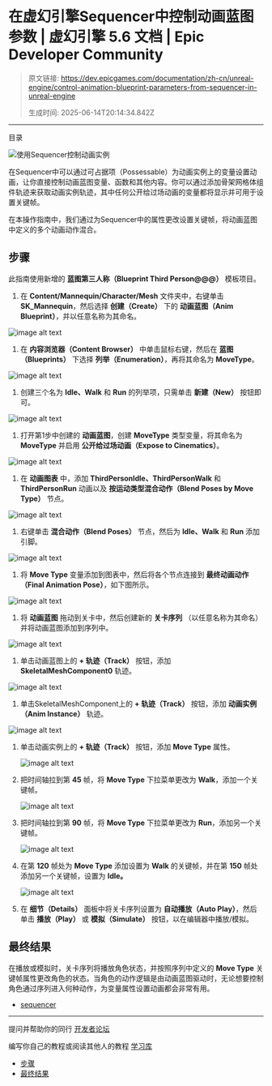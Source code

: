 # 在虚幻引擎Sequencer中控制动画蓝图参数 | 虚幻引擎 5.6 文档 | Epic Developer Community

> 原文链接: https://dev.epicgames.com/documentation/zh-cn/unreal-engine/control-animation-blueprint-parameters-from-sequencer-in-unreal-engine
> 
> 生成时间: 2025-06-14T20:14:34.842Z

---

目录

![使用Sequencer控制动画实例](https://dev.epicgames.com/community/api/documentation/image/c42663cb-8d6c-4234-8264-4b91d302af44?resizing_type=fill&width=1920&height=335)

在Sequencer中可以通过可占据项（Possessable）为动画实例上的变量设置动画，让你直接控制动画蓝图变量、函数和其他内容。你可以通过添加骨架网格体组件轨迹来获取动画实例轨迹，其中任何公开给过场动画的变量都将显示并可用于设置关键帧。

在本操作指南中，我们通过为Sequencer中的属性更改设置关键帧，将动画蓝图中定义的多个动画动作混合。

## 步骤

此指南使用新增的 **蓝图第三人称（Blueprint Third Person@@@）** 模板项目。

1.  在 **Content/Mannequin/Character/Mesh** 文件夹中，右键单击 **SK\_Mannequin**，然后选择 **创建（Create）** 下的 **动画蓝图（Anim Blueprint）**，并以任意名称为其命名。

![image alt text](https://d1iv7db44yhgxn.cloudfront.net/documentation/images/5c11d16d-5121-4a30-98be-8effe0348d71/image_1.png)

1.  在 **内容浏览器（Content Browser）** 中单击鼠标右键，然后在 **蓝图（Blueprints）** 下选择 **列举（Enumeration）**，再将其命名为 **MoveType**。

![image alt text](https://d1iv7db44yhgxn.cloudfront.net/documentation/images/c9fe49ff-c394-4d03-8ed7-9368666b5ce8/image_2.png)

1.  创建三个名为 **Idle、Walk** 和 **Run** 的列举项，只需单击 **新建（New）** 按钮即可。

![image alt text](https://d1iv7db44yhgxn.cloudfront.net/documentation/images/574287b1-3466-42da-85c9-6a8165751916/image_3.png)

1.  打开第1步中创建的 **动画蓝图**，创建 **MoveType** 类型变量，将其命名为 **MoveType** 并启用 **公开给过场动画（Expose to Cinematics）**。

![image alt text](https://d1iv7db44yhgxn.cloudfront.net/documentation/images/6d4751b6-2d43-4166-a3c2-df857d1c3afd/image_4.png)

1.  在 **动画图表** 中，添加 **ThirdPersonIdle、ThirdPersonWalk** 和 **ThirdPersonRun** 动画以及 **按运动类型混合动作（Blend Poses by Move Type）** 节点。

![image alt text](https://d1iv7db44yhgxn.cloudfront.net/documentation/images/282af6d3-525e-42d7-a621-aabcb9bcdcea/image_5.png)

1.  右键单击 **混合动作（Blend Poses）** 节点，然后为 **Idle、Walk** 和 **Run** 添加引脚。

![image alt text](https://d1iv7db44yhgxn.cloudfront.net/documentation/images/b607c5a4-0a88-4b58-a176-a242eeaca0ce/image_6.png)

1.  将 **Move Type** 变量添加到图表中，然后将各个节点连接到 **最终动画动作（Final Animation Pose）**，如下图所示。

![image alt text](https://d1iv7db44yhgxn.cloudfront.net/documentation/images/6eda61b2-08b1-400b-a87f-ae39ad62d8f0/image_7.png)

1.  将 **动画蓝图** 拖动到关卡中，然后创建新的 **关卡序列** （以任意名称为其命名）并将动画蓝图添加到序列中。

![image alt text](https://d1iv7db44yhgxn.cloudfront.net/documentation/images/52a8416b-11ec-40c4-8953-d6edb053a952/image_8.png)

1.  单击动画蓝图上的 **\+ 轨迹（Track）** 按钮，添加 **SkeletalMeshComponent0** 轨迹。

![image alt text](https://d1iv7db44yhgxn.cloudfront.net/documentation/images/6ce323b4-c75c-4f95-b6c2-4761cd123a56/image_9.png)

1.  单击SkeletalMeshComponent上的 **\+ 轨迹（Track）** 按钮，添加 **动画实例（Anim Instance）** 轨迹。

![image alt text](https://d1iv7db44yhgxn.cloudfront.net/documentation/images/ea7a8175-5212-4cb6-9bcc-4c74e5b5fdb9/image_10.png)

1.  单击动画实例上的 **\+ 轨迹（Track）** 按钮，添加 **Move Type** 属性。
    
    ![image alt text](https://d1iv7db44yhgxn.cloudfront.net/documentation/images/472e139e-741c-443a-8e99-ba287a58afdb/image_11.png)
2.  把时间轴拉到第 **45** 帧，将 **Move Type** 下拉菜单更改为 **Walk**，添加一个关键帧。
    
    ![image alt text](https://d1iv7db44yhgxn.cloudfront.net/documentation/images/906f1419-5c9d-48ab-ab23-01588f6df302/image_12.png)
3.  把时间轴拉到第 **90** 帧，将 **Move Type** 下拉菜单更改为 **Run**，添加另一个关键帧。
    
    ![image alt text](https://d1iv7db44yhgxn.cloudfront.net/documentation/images/4217054b-a87c-46ad-8bef-e59025cec80a/image_13.png)
4.  在第 **120** 帧处为 **Move Type** 添加设置为 **Walk** 的关键帧，并在第 **150** 帧处添加另一个关键帧，设置为 **Idle。**
    
    ![image alt text](https://d1iv7db44yhgxn.cloudfront.net/documentation/images/cc41c978-34db-4384-b108-8311c04c8ceb/image_14.png)
5.  在 **细节（Details）** 面板中将关卡序列设置为 **自动播放（Auto Play）**，然后单击 **播放（Play）** 或 **模拟（Simulate）** 按钮，以在编辑器中播放/模拟。
    

## 最终结果

在播放或模拟时，关卡序列将播放角色状态，并按照序列中定义的 **Move Type** 关键帧属性更改角色的状态。当角色的动作逻辑是由动画蓝图驱动时，无论想要控制角色通过序列进入何种动作，为变量属性设置动画都会非常有用。

-   [sequencer](https://dev.epicgames.com/community/search?query=sequencer)

* * *

提问并帮助你的同行 [开发者论坛](https://forums.unrealengine.com/categories?tag=unreal-engine)

编写你自己的教程或阅读其他人的教程 [学习库](https://dev.epicgames.com/community/unreal-engine/learning)

-   [步骤](/documentation/zh-cn/unreal-engine/control-animation-blueprint-parameters-from-sequencer-in-unreal-engine#%E6%AD%A5%E9%AA%A4)
-   [最终结果](/documentation/zh-cn/unreal-engine/control-animation-blueprint-parameters-from-sequencer-in-unreal-engine#%E6%9C%80%E7%BB%88%E7%BB%93%E6%9E%9C)